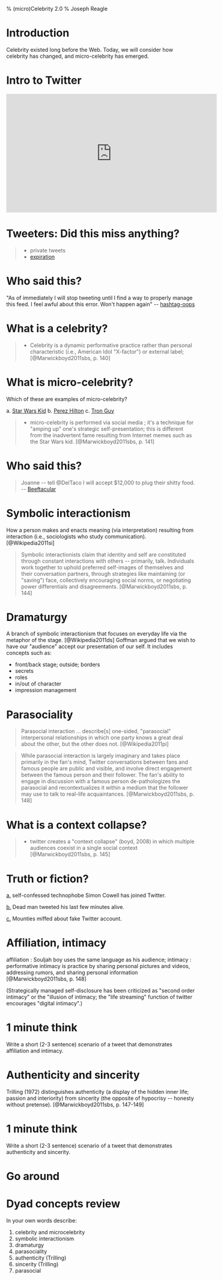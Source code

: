 ﻿% (micro)Celebrity 2.0
% Joseph Reagle

# Introduction

Celebrity existed long before the Web. Today, we will consider how celebrity has changed, and micro-celebrity has emerged.

# Intro to Twitter

<iframe width="560" height="315" src="http://www.youtube.com/embed/UD9c8tdnu_Q" frameborder="0" allowfullscreen></iframe>

# Tweeters: Did this miss anything?

> * private tweets
> * [expiration](http://www.readwriteweb.com/archives/10_ways_to_archive_your_tweets.php)

# Who said this?

"As of immediately I will stop tweeting until I find a way to properly manage this feed. I feel awful about this error. Won't happen again" -- [hashtag-oops](http://youtu.be/dO6srd0WuN4)

# What is a celebrity?

> * Celebrity is a dynamic performative practice rather than personal characteristic (i.e., American Idol "X-factor") or external label; [@Marwickboyd2011sbs, p. 140]

# What is micro-celebrity?

Which of these are examples of micro-celebrity?

a. [Star Wars Kid](http://www.youtube.com/watch?v=HPPj6viIBmU)
b. [Perez Hilton](http://www.youtube.com/watch?v=bKQi965tSno)
c. [Tron Guy](http://www.youtube.com/watch?v=3609OtM138c)

> * micro-celebrity is performed via social media ; it's a technique for "amping up" one's strategic self-presentation; this is different from the inadvertent fame resulting from Internet memes such as the Star Wars kid. [@Marwickboyd2011sbs, p. 141]

# Who said this?

> Joanne -- tell @DelTaco I will accept $12,000 to plug their shitty food. -- [Beeftacular](http://www.mediabistro.com/alltwitter/rainn-wilson-tweets-about-del-tacos-food-then-plugs-them_b15172)

# Symbolic interactionism

How a person makes and enacts meaning (via interpretation) resulting from interaction (i.e., sociologists who study communication). [@Wikipedia2011si]

> Symbolic interactionists claim that identity and self are constituted through constant interactions with others -- primarily, talk. Individuals work together to uphold preferred self-images of themselves and their conversation partners, through strategies like maintaining (or "saving") face, collectively encouraging social norms, or negotiating power differentials and disagreements. [@Marwickboyd2011sbs, p. 144]

# Dramaturgy

A branch of symbolic interactionism that focuses on everyday life via the metaphor of the stage. [@Wikipedia2011ds] Goffman argued that we wish to have our "audience" accept our presentation of our self. It includes concepts such as:

* front/back stage; outside; borders
* secrets
* roles
* in/out of character
* impression management

# Parasociality

> Parasocial interaction ... describe[s] one-sided, "parasocial" interpersonal relationships in which one party knows a great deal about the other, but the other does not. [@Wikipedia2011pi]

> While parasocial interaction is largely imaginary and takes place primarily in the fan's mind, Twitter conversations between fans and famous people are public and visible, and involve direct engagement between the famous person and their follower. The fan's ability to engage in discussion with a famous person de-pathologizes the parasocial and recontextualizes it within a medium that the follower may use to talk to real-life acquaintances. [@Marwickboyd2011sbs, p. 148]

# What is a context collapse?

> * twitter creates a "context collapse" (boyd, 2008) in which multiple audiences coexist in a single social context [@Marwickboyd2011sbs, p. 145]

# Truth or fiction?

[a.](http://www.mirror.co.uk/celebs/news/2011/11/17/simon-cowell-joining-twitter-means-the-fun-s-over-for-the-rest-of-us-115875-23568473/) self-confessed technophobe Simon Cowell has joined Twitter.

[b.](http://www.radaronline.com/exclusives/2011/09/nelson-mandela-not-dead-south-africa-alive-well) Dead man tweeted his last few minutes alive.

[c.](http://www.cbc.ca/news/canada/saskatchewan/story/2011/11/17/sk-fake-rcmp-twitter-account-1111.html) Mounties miffed about fake Twitter account.‎

# Affiliation, intimacy

affiliation 
:	Souljah boy uses the same language as his audience;
intimacy 
:	performative intimacy is practice by sharing personal pictures and videos, addressing rumors, and sharing personal information [@Marwickboyd2011sbs, p. 148]

(Strategically managed self-disclosure has been criticized as "second order intimacy" or the "illusion of intimacy; the "life streaming" function of twitter encourages "digital intimacy".)

# 1 minute think

Write a short (2-3 sentence) scenario of a tweet that demonstrates affiliation and intimacy.

# Authenticity and sincerity

Trilling (1972) distinguishes authenticity (a display of the hidden inner life; passion and interiority) from sincerity (the opposite of hypocrisy -- honesty without pretense). [@Marwickboyd2011sbs, p. 147-149]

# 1 minute think

Write a short (2-3 sentence) scenario of a tweet that demonstrates authenticity and sincerity.

# Go around

# Dyad concepts review

In your own words describe:

1. celebrity and microcelebrity
2. symbolic interactionism
3. dramaturgy
4. parasociality
5. authenticity (Trilling)
6. sincerity (Trilling)
7. parasocial
